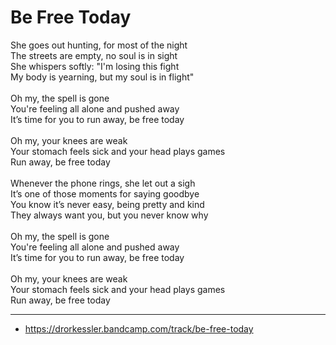 # Be Free Today

She goes out hunting, for most of the night\
The streets are empty, no soul is in sight\
She whispers softly: "I'm losing this fight\
My body is yearning, but my soul is in flight"\
\
Oh my, the spell is gone\
You're feeling all alone and pushed away\
It’s time for you to run away, be free today\
\
Oh my, your knees are weak\
Your stomach feels sick and your head plays games\
Run away, be free today\
\
Whenever the phone rings, she let out a sigh\
It’s one of those moments for saying goodbye\
You know it’s never easy, being pretty and kind\
They always want you, but you never know why\
\
Oh my, the spell is gone\
You're feeling all alone and pushed away\
It’s time for you to run away, be free today\
\
Oh my, your knees are weak\
Your stomach feels sick and your head plays games\
Run away, be free today

---
- https://drorkessler.bandcamp.com/track/be-free-today
